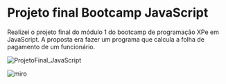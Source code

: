 <h1> Projeto final Bootcamp JavaScript </h1>

<p> Realizei o projeto final do módulo 1 do bootcamp de programação XPe em JavaScript. A proposta era fazer um programa que calcula a folha de pagamento de um funcionário.</p>

![ProjetoFinal_JavaScript](https://github.com/marceloabbadia/ProjetoFinal_JavaScript/assets/112344339/2aa09b1f-c610-4869-aa6c-e6344c876593)


![miro](https://github.com/marceloabbadia/ProjetoFinal_JavaScript/assets/112344339/9e7a49a3-ce94-4652-8dd4-32168bfce5be)
